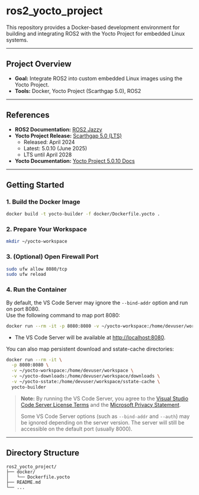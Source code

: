 # ros2_yocto_project

This repository provides a Docker-based development environment for building and integrating ROS2 with the Yocto Project for embedded Linux systems.

---

## Project Overview

- **Goal:** Integrate ROS2 into custom embedded Linux images using the Yocto Project.
- **Tools:** Docker, Yocto Project (Scarthgap 5.0), ROS2

---

## References

- **ROS2 Documentation:** [ROS2 Jazzy](https://docs.ros.org/en/jazzy/)
- **Yocto Project Release:** [Scarthgap 5.0 (LTS)](https://www.yoctoproject.org/development/releases/)
  - Released: April 2024
  - Latest: 5.0.10 (June 2025)
  - LTS until April 2028
- **Yocto Documentation:** [Yocto Project 5.0.10 Docs](https://docs.yoctoproject.org/5.0.10/)

---

## Getting Started

### 1. Build the Docker Image

```sh
docker build -t yocto-builder -f docker/Dockerfile.yocto .
```

### 2. Prepare Your Workspace

```sh
mkdir ~/yocto-workspace
```

### 3. (Optional) Open Firewall Port

```sh
sudo ufw allow 8080/tcp
sudo ufw reload
```

### 4. Run the Container

By default, the VS Code Server may ignore the `--bind-addr` option and run on port 8080.  
Use the following command to map port 8080:

```sh
docker run --rm -it -p 8080:8080 -v ~/yocto-workspace:/home/devuser/workspace yocto-builder:latest
```

- The VS Code Server will be available at [http://localhost:8080](http://localhost:8080).

You can also map persistent download and sstate-cache directories:

```sh
docker run --rm -it \
  -p 8080:8080 \
  -v ~/yocto-workspace:/home/devuser/workspace \
  -v ~/yocto-downloads:/home/devuser/workspace/downloads \
  -v ~/yocto-sstate:/home/devuser/workspace/sstate-cache \
  yocto-builder
```

> **Note:** By running the VS Code Server, you agree to the [Visual Studio Code Server License Terms](https://aka.ms/vscode-server-license) and the [Microsoft Privacy Statement](https://privacy.microsoft.com/en-US/privacystatement).
>
> Some VS Code Server options (such as `--bind-addr` and `--auth`) may be ignored depending on the server version. The server will still be accessible on the default port (usually 8000).

---

## Directory Structure

```
ros2_yocto_project/
├── docker/
│   └── Dockerfile.yocto
├── README.md
└── ...
```

